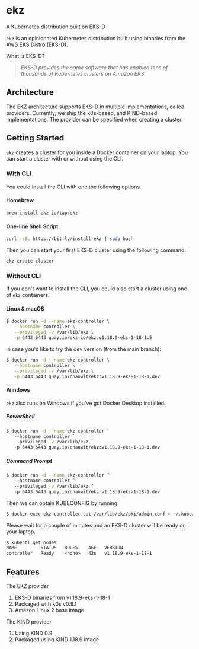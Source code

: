 # ekz
A Kubernetes distribution built on EKS-D

`ekz` is an opinionated Kubernetes distribution built using binaries from the [AWS EKS Distro](https://distro.eks.amazonaws.com/) (EKS-D).

What is EKS-D?

  > *EKS-D provides the same software that has enabled tens of thousands of Kubernetes clusters on Amazon EKS.*

## Architecture

The EKZ architecture supports EKS-D in multiple implementations, called providers. Currently, we ship the k0s-based, and KIND-based implementations. The provider can be specified when creating a cluster.

## Getting Started

`ekz` creates a cluster for you inside a Docker container on your laptop. You can start a cluster with or without using the CLI.

### With CLI

You could install the CLI with one the following options.

#### Homebrew
```sh
brew install ekz-io/tap/ekz
```

#### One-line Shell Script
```sh
curl -sSL https://bit.ly/install-ekz | sudo bash
```

Then you can start your first EKS-D cluster using the following command:
```
ekz create cluster
```

### Without CLI

If you don't want to install the CLI, you could also start a cluster using one of `ekz` containers.

#### Linux & macOS

```sh
$ docker run -d --name ekz-controller \
   --hostname controller \
   --privileged -v /var/lib/ekz \
   -p 6443:6443 quay.io/ekz-io/ekz:v1.18.9-eks-1-18-1.5
```

in case you'd like to try the dev version (from the main branch):

```sh
$ docker run -d --name ekz-controller \
   --hostname controller \
   --privileged -v /var/lib/ekz \
   -p 6443:6443 quay.io/chanwit/ekz:v1.18.9-eks-1-18-1.dev
```
#### Windows

`ekz` also runs on Windows if you've got Docker Desktop installed.

##### PowerShell

```sh
$ docker run -d --name ekz-controller `
   --hostname controller `
   --privileged -v /var/lib/ekz `
   -p 6443:6443 quay.io/chanwit/ekz:v1.18.9-eks-1-18-1.dev
```
##### Command Prompt

```sh
$ docker run -d --name ekz-controller ^
   --hostname controller ^
   --privileged -v /var/lib/ekz ^
   -p 6443:6443 quay.io/chanwit/ekz:v1.18.9-eks-1-18-1.dev
```

Then we can obtain KUBECONFIG by running:

```sh
$ docker exec ekz-controller cat /var/lib/ekz/pki/admin.conf > ~/.kube/config
```

Please wait for a couple of minutes and an EKS-D cluster will be ready on your laptop.

```sh
$ kubectl get nodes
NAME         STATUS   ROLES    AGE   VERSION
controller   Ready    <none>   42s   v1.18.9-eks-1-18-1
```

## Features

The EKZ provider

  1. EKS-D binaries from v1.18.9-eks-1-18-1
  1. Packaged with k0s v0.9.1
  1. Amazon Linux 2 base image

The KIND provider

  1. Using KIND 0.9
  1. Packaged using KIND 1.18.9 image
